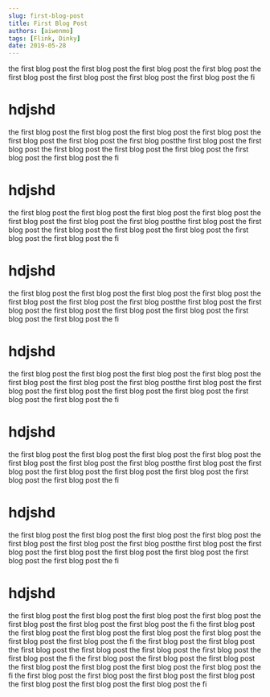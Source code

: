 ```yaml
---
slug: first-blog-post
title: First Blog Post
authors: [aiwenmo]
tags: [Flink, Dinky]
date: 2019-05-28
---
```


the first blog post
the first blog post
the first blog post
the first blog post
the first blog post
the first blog post
the first blog post
the first blog post
the fi

<!--truncate-->

# hdjshd
the first blog post
the first blog post
the first blog post
the first blog post
the first blog post
the first blog post
the first blog postthe first blog post
the first blog post
the first blog post
the first blog post
the first blog post
the first blog post
the first blog post
the fi

# hdjshd
the first blog post
the first blog post
the first blog post
the first blog post
the first blog post
the first blog post
the first blog postthe first blog post
the first blog post
the first blog post
the first blog post
the first blog post
the first blog post
the first blog post
the fi

# hdjshd
the first blog post
the first blog post
the first blog post
the first blog post
the first blog post
the first blog post
the first blog postthe first blog post
the first blog post
the first blog post
the first blog post
the first blog post
the first blog post
the first blog post
the fi

# hdjshd
the first blog post
the first blog post
the first blog post
the first blog post
the first blog post
the first blog post
the first blog postthe first blog post
the first blog post
the first blog post
the first blog post
the first blog post
the first blog post
the first blog post
the fi

# hdjshd
the first blog post
the first blog post
the first blog post
the first blog post
the first blog post
the first blog post
the first blog postthe first blog post
the first blog post
the first blog post
the first blog post
the first blog post
the first blog post
the first blog post
the fi

# hdjshd
the first blog post
the first blog post
the first blog post
the first blog post
the first blog post
the first blog post
the first blog postthe first blog post
the first blog post
the first blog post
the first blog post
the first blog post
the first blog post
the first blog post
the fi

# hdjshd
the first blog post
the first blog post
the first blog post
the first blog post
the first blog post
the first blog post
the first blog post
the fi
the first blog post
the first blog post
the first blog post
the first blog post
the first blog post
the first blog post
the first blog post
the fi
the first blog post
the first blog post
the first blog post
the first blog post
the first blog post
the first blog post
the first blog post
the fi
the first blog post
the first blog post
the first blog post
the first blog post
the first blog post
the first blog post
the first blog post
the fi
the first blog post
the first blog post
the first blog post
the first blog post
the first blog post
the first blog post
the first blog post
the fi
